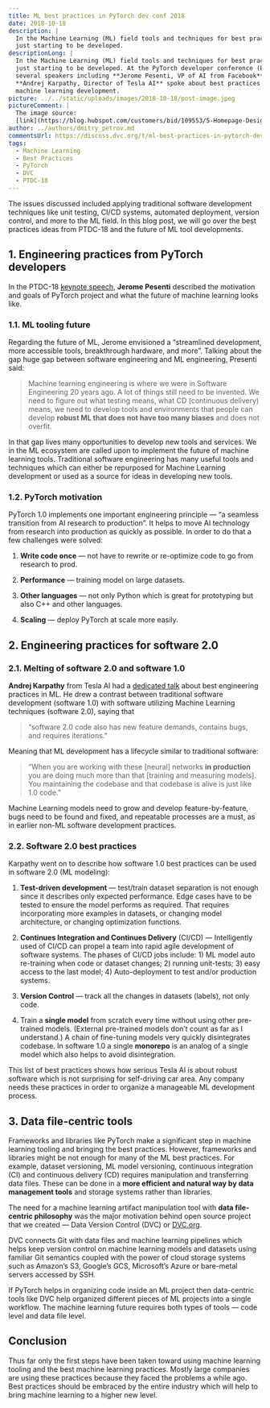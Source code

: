```yaml
---
title: ML best practices in PyTorch dev conf 2018
date: 2018-10-18
description: |
  In the Machine Learning (ML) field tools and techniques for best practices are
  just starting to be developed.
descriptionLong: |
  In the Machine Learning (ML) field tools and techniques for best practices are
  just starting to be developed. At the PyTorch developer conference (PTDC-18),
  several speakers including **Jerome Pesenti, VP of AI from Facebook** and
  **Andrej Karpathy, Director of Tesla AI** spoke about best practices for
  machine learning development.
picture: ../../static/uploads/images/2018-10-18/post-image.jpeg
pictureComment: |
  The image source:
  [link](https://blog.hubspot.com/customers/bid/109553/5-Homepage-Design-Best-Practices)
author: ../authors/dmitry_petrov.md
commentsUrl: https://discuss.dvc.org/t/ml-best-practices-in-pytorch-dev-conf-2018/294
tags:
  - Machine Learning
  - Best Practices
  - PyTorch
  - DVC
  - PTDC-18
---
```


The issues discussed included applying traditional software development
techniques like unit testing, CI/CD systems, automated deployment, version
control, and more to the ML field. In this blog post, we will go over the best
practices ideas from PTDC-18 and the future of ML tool developments.

## 1. Engineering practices from PyTorch developers

In the PTDC-18
[keynote speech](https://www.facebook.com/pytorch/videos/482401942168584/),
**Jerome Pesenti** described the motivation and goals of PyTorch project and
what the future of machine learning looks like.

### 1.1. ML tooling future

Regarding the future of ML, Jerome envisioned a “streamlined development, more
accessible tools, breakthrough hardware, and more”. Talking about the gap huge
gap between software engineering and ML engineering, Presenti said:

> Machine learning engineering is where we were in Software Engineering 20 years
> ago. A lot of things still need to be invented. We need to figure out what
> testing means, what CD (continuous delivery) means, we need to develop tools
> and environments that people can develop **robust ML that does not have too
> many biases** and does not overfit.

In that gap lives many opportunities to develop new tools and services. We in
the ML ecosystem are called upon to implement the future of machine learning
tools. Traditional software engineering has many useful tools and techniques
which can either be repurposed for Machine Learning development or used as a
source for ideas in developing new tools.

### 1.2. PyTorch motivation

PyTorch 1.0 implements one important engineering principle — “a seamless
transition from AI research to production”. It helps to move AI technology from
research into production as quickly as possible. In order to do that a few
challenges were solved:

1. **Write code once** — not have to rewrite or re-optimize code to go from
   research to prod.

1. **Performance** — training model on large datasets.

1. **Other languages** — not only Python which is great for prototyping but also
   C++ and other languages.

1. **Scaling** — deploy PyTorch at scale more easily.

## 2. Engineering practices for software 2.0

### 2.1. Melting of software 2.0 and software 1.0

**Andrej Karpathy** from Tesla AI had a
[dedicated talk](https://www.facebook.com/pytorch/videos/169366590639145/) about
best engineering practices in ML. He drew a contrast between traditional
software development (software 1.0) with software utilizing Machine Learning
techniques (software 2.0), saying that

> “software 2.0 code also has new feature demands, contains bugs, and requires
> iterations.”

Meaning that ML development has a lifecycle similar to traditional software:

> “When you are working with these [neural] networks **in production** you are
> doing much more than that [training and measuring models]. You maintaining the
> codebase and that codebase is alive is just like 1.0 code.”

Machine Learning models need to grow and develop feature-by-feature, bugs need
to be found and fixed, and repeatable processes are a must, as in earlier non-ML
software development practices.

### 2.2. Software 2.0 best practices

Karpathy went on to describe how software 1.0 best practices can be used in
software 2.0 (ML modeling):

1. **Test-driven development** — test/train dataset separation is not enough
   since it describes only expected performance. Edge cases have to be tested to
   ensure the model performs as required. That requires incorporating more
   examples in datasets, or changing model architecture, or changing
   optimization functions.

1. **Continues Integration and Continues Delivery** (CI/CD) — Intelligently used
   of CI/CD can propel a team into rapid agile development of software systems.
   The phases of CI/CD jobs include: 1) ML model auto re-training when code or
   dataset changes; 2) running unit-tests; 3) easy access to the last model; 4)
   Auto-deployment to test and/or production systems.

1. **Version Control** — track all the changes in datasets (labels), not only
   code.

1. Train a **single model** from scratch every time without using other
   pre-trained models. (External pre-trained models don’t count as far as I
   understand.) A chain of fine-tuning models very quickly disintegrates
   codebase. In software 1.0 a single **monorepo** is an analog of a single
   model which also helps to avoid disintegration.

This list of best practices shows how serious Tesla AI is about robust software
which is not surprising for self-driving car area. Any company needs these
practices in order to organize a manageable ML development process.

## 3. Data file-centric tools

Frameworks and libraries like PyTorch make a significant step in machine
learning tooling and bringing the best practices. However, frameworks and
libraries might be not enough for many of the ML best practices. For example,
dataset versioning, ML model versioning, continuous integration (CI) and
continuous delivery (CD) requires manipulation and transferring data files.
These can be done in a **more efficient and natural way by data management
tools** and storage systems rather than libraries.

The need for a machine learning artifact manipulation tool with **data
file-centric philosophy** was the major motivation behind open source project
that we created — Data Version Control (DVC) or [DVC.org](http://dvc.org).

DVC connects Git with data files and machine learning pipelines which helps keep
version control on machine learning models and datasets using familiar Git
semantics coupled with the power of cloud storage systems such as Amazon’s S3,
Google’s GCS, Microsoft’s Azure or bare-metal servers accessed by SSH.

If PyTorch helps in organizing code inside an ML project then data-centric tools
like DVC help organized different pieces of ML projects into a single workflow.
The machine learning future requires both types of tools — code level and data
file level.

## Conclusion

Thus far only the first steps have been taken toward using machine learning
tooling and the best machine learning practices. Mostly large companies are
using these practices because they faced the problems a while ago. Best
practices should be embraced by the entire industry which will help to bring
machine learning to a higher new level.
